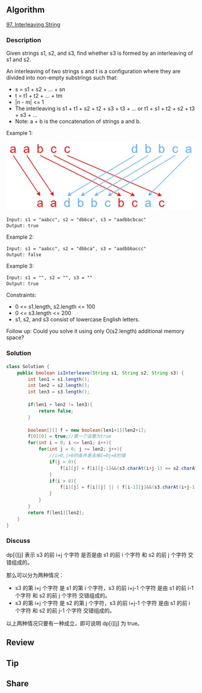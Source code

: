 ## Algorithm

[97. Interleaving String](https://leetcode.com/problems/interleaving-string/)

### Description

Given strings s1, s2, and s3, find whether s3 is formed by an interleaving of s1 and s2.

An interleaving of two strings s and t is a configuration where they are divided into non-empty substrings such that:

- s = s1 + s2 + ... + sn
- t = t1 + t2 + ... + tm
- |n - m| <= 1
- The interleaving is s1 + t1 + s2 + t2 + s3 + t3 + ... or t1 + s1 + t2 + s2 + t3 + s3 + ...
- Note: a + b is the concatenation of strings a and b.

Example 1:

![](assets/20211026-c96af15e.png)

```
Input: s1 = "aabcc", s2 = "dbbca", s3 = "aadbbcbcac"
Output: true
```

Example 2:

```
Input: s1 = "aabcc", s2 = "dbbca", s3 = "aadbbbaccc"
Output: false
```

Example 3:

```
Input: s1 = "", s2 = "", s3 = ""
Output: true
```

Constraints:

- 0 <= s1.length, s2.length <= 100
- 0 <= s3.length <= 200
- s1, s2, and s3 consist of lowercase English letters.

Follow up: Could you solve it using only O(s2.length) additional memory space?

### Solution

```java
class Solution {
    public boolean isInterleave(String s1, String s2, String s3) {
        int len1 = s1.length();
    	int len2 = s2.length();
    	int len3 = s3.length();

    	if(len1 + len2 != len3){
    		return false;
    	}

    	boolean[][] f = new boolean[len1+1][len2+1];
    	f[0][0] = true;//第一个设置为true
    	for(int i = 0; i <= len1; i++){
    		for(int j = 0; j <= len2; j++){
    			//i>0,j>0的条件是去掉i=0j=0的值
    			if(j > 0){
    				f[i][j] = f[i][j-1]&&(s3.charAt(i+j-1) == s2.charAt(j-1));
    			}
    			if(i > 0){
    				f[i][j] = f[i][j] || ( f[i-1][j]&&(s3.charAt(i+j-1) == s1.charAt(i-1)));
    			}
    		}
    	}
    	return f[len1][len2];
    }
}
```

### Discuss

dp[i][j] 表示 s3 的前 i+j 个字符 是否是由 s1 的前 i 个字符 和 s2 的前 j 个字符 交错组成的。

那么可以分为两种情况：

- s3 的第 i+j 个字符 是 s1 的第 i 个字符，s3 的前 i+j-1 个字符 是由 s1 的前 i-1 个字符 和 s2 的前 j 个字符 交错组成的。
- s3 的第 i+j 个字符 是 s2 的第 j 个字符，s3 的前 i+j-1 个字符 是由 s1 的前 i 个字符 和 s2 的前 j-1 个字符 交错组成的。

以上两种情况只要有一种成立，即可说明 dp[i][j] 为 true。


## Review


## Tip


## Share
